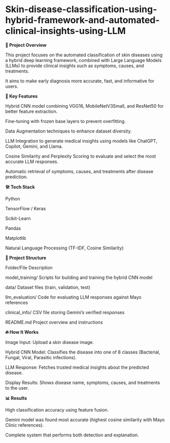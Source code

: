 
# Skin-disease-classification-using-hybrid-framework-and-automated-clinical-insights-using-LLM

**📌 Project Overview**

This project focuses on the automated classification of skin diseases using a hybrid deep learning framework, combined with Large Language Models (LLMs) to provide clinical insights such as symptoms, causes, and treatments.

It aims to make early diagnosis more accurate, fast, and informative for users.

**🚀 Key Features**

Hybrid CNN model combining VGG16, MobileNetV3Small, and ResNet50 for better feature extraction.

Fine-tuning with frozen base layers to prevent overfitting.

Data Augmentation techniques to enhance dataset diversity.

LLM Integration to generate medical insights using models like ChatGPT, Copilot, Gemini, and Llama.

Cosine Similarity and Perplexity Scoring to evaluate and select the most accurate LLM responses.

Automatic retrieval of symptoms, causes, and treatments after disease prediction.

**🛠️ Tech Stack**

Python

TensorFlow / Keras

Scikit-Learn

Pandas

Matplotlib

Natural Language Processing (TF-IDF, Cosine Similarity)

**📂 Project Structure**

Folder/File	Description

model_training/	Scripts for building and training the hybrid CNN model

data/	Dataset files (train, validation, test)

llm_evaluation/	Code for evaluating LLM responses against Mayo references

clinical_info/	CSV file storing Gemini’s verified responses

README.md	Project overview and instructions

**🔥 How It Works**

Image Input: Upload a skin disease image.

Hybrid CNN Model: Classifies the disease into one of 8 classes (Bacterial, Fungal, Viral, Parasitic infections).

LLM Response: Fetches trusted medical insights about the predicted disease.

Display Results: Shows disease name, symptoms, causes, and treatments to the user.

**📊 Results**

High classification accuracy using feature fusion.

Gemini model was found most accurate (highest cosine similarity with Mayo Clinic references).

Complete system that performs both detection and explanation.
